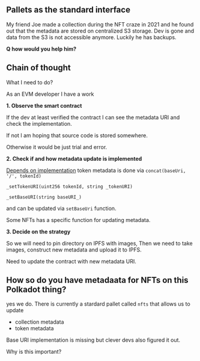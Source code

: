 ## Pallets as the standard interface

My friend Joe made a collection during the NFT craze in 2021 and he found out that the metadata are stored on centralized S3 storage. Dev is gone and data from the S3 is not accessible anymore. Luckily he has backups. 

**Q how would you help him?**

## Chain of thought

What I need to do? 

As an EVM developer I have a work

**1. Observe the smart contract**

If the dev at least verified the contract I can see the metadata URI and check the implementation.

If not I am hoping that source code is stored somewhere. 

Otherwise it would be just trial and error.

**2. Check if and how metadata update is implemented**

[Depends on implementation](https://docs.openzeppelin.com/contracts/3.x/api/token/erc721#ERC721-_setTokenURI-uint256-string-) token metadata is done via `concat(baseUri, '/', tokenId)`

`_setTokenURI(uint256 tokenId, string _tokenURI)`

`_setBaseURI(string baseURI_)`

and can be updated via `setBaseUri` function.

Some NFTs has a specific function for updating metadata.

**3. Decide on the strategy**

So we will need to pin directory on IPFS with images, 
Then we need to take images, construct new metadata and upload it to IPFS.

Need to update the contract with new metadata URI.

## How so do you have metadaata for NFTs on this Polkadot thing?

yes we do.
There is currently a stardard pallet called `nfts` that allows us to update

- collection metadata
- token metadata

Base URI implementation is missing but clever devs also figured it out.

Why is this important?


